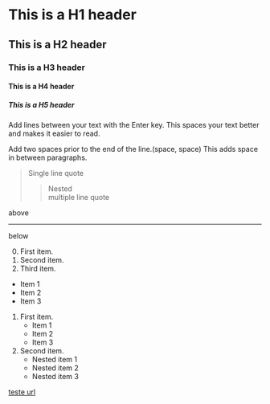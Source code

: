 # This is a H1 header
## This is a H2 header
### This is a H3 header
#### This is a H4 header
##### This is a H5 header

Add lines between your text with the Enter key.
This spaces your text better and makes it easier to read.

Add two spaces prior to the end of the line.(space, space) 
This adds space in between paragraphs.

> Single line quote
>> Nested    
>> multiple line
>> quote

above
 
----
below

0. First item.
0. Second item.
0. Third item.

- Item 1
- Item 2
- Item 3

1. First item.
   - Item 1
   - Item 2
   - Item 3
1. Second item.
   - Nested item 1
   - Nested item 2
   - Nested item 3 

[teste url](/Aleques%20Project/Aleques%20Project%20Team//_git/apache-maven-3.5.2/teste.md)



